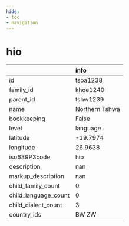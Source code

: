 ```yaml
---
hide:
- toc
- navigation
---
```

# hio
|                      | info           |
|:---------------------|:---------------|
| id                   | tsoa1238       |
| family_id            | khoe1240       |
| parent_id            | tshw1239       |
| name                 | Northern Tshwa |
| bookkeeping          | False          |
| level                | language       |
| latitude             | -19.7974       |
| longitude            | 26.9638        |
| iso639P3code         | hio            |
| description          | nan            |
| markup_description   | nan            |
| child_family_count   | 0              |
| child_language_count | 0              |
| child_dialect_count  | 3              |
| country_ids          | BW ZW          |